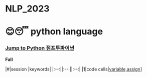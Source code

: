 # NLP_2023

# 😊😴 python language
### [Jump to Python 점프투파이썬](https://wikidocs.net/book/1)

**Fall**

|#|session |keywords|
|:--:||:--:||:--:|
|1|code cells|[variable,assign]()]

